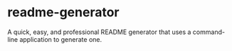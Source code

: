 # readme-generator
A quick, easy, and professional README generator that uses a command-line application to generate one.
